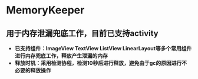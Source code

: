 # MemoryKeeper<br>
## 用于内存泄漏兜底工作，目前已支持activity

* **已支持组件：ImageView TextView ListView LinearLayout等多个常用组件进行内存兜底工作，释放产生泄漏的内存**
* **释放时机：采用检测协程，检测10秒后进行释放，避免由于gc的原因进行不必要的释放操作**
